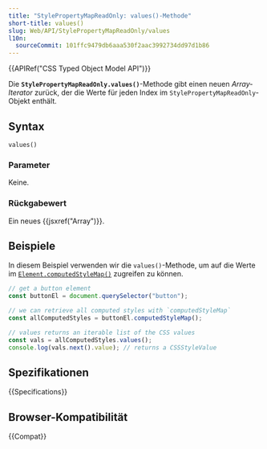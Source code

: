 ```yaml
---
title: "StylePropertyMapReadOnly: values()-Methode"
short-title: values()
slug: Web/API/StylePropertyMapReadOnly/values
l10n:
  sourceCommit: 101ffc9479db6aaa530f2aac3992734dd97d1b86
---
```


{{APIRef("CSS Typed Object Model API")}}

Die **`StylePropertyMapReadOnly.values()`**-Methode gibt einen neuen _Array-Iterator_ zurück, der die Werte für jeden Index im `StylePropertyMapReadOnly`-Objekt enthält.

## Syntax

```js-nolint
values()
```

### Parameter

Keine.

### Rückgabewert

Ein neues {{jsxref("Array")}}.

## Beispiele

In diesem Beispiel verwenden wir die `values()`-Methode, um auf die Werte im [`Element.computedStyleMap()`](/de/docs/Web/API/Element/computedStyleMap) zugreifen zu können.

```js
// get a button element
const buttonEl = document.querySelector("button");

// we can retrieve all computed styles with `computedStyleMap`
const allComputedStyles = buttonEl.computedStyleMap();

// values returns an iterable list of the CSS values
const vals = allComputedStyles.values();
console.log(vals.next().value); // returns a CSSStyleValue
```

## Spezifikationen

{{Specifications}}

## Browser-Kompatibilität

{{Compat}}
